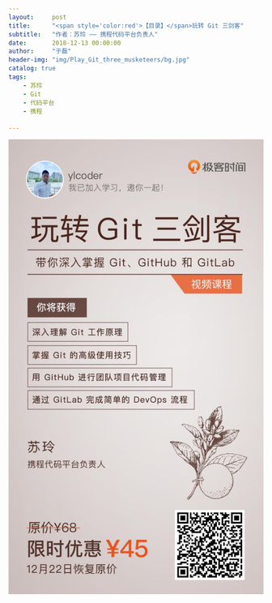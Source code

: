 ```yaml
---
layout:     post
title:      "<span style='color:red'>【目录】</span>玩转 Git 三剑客"
subtitle:   "作者：苏玲 —— 携程代码平台负责人"
date:       2018-12-13 00:00:00
author:     "于磊"
header-img: "img/Play_Git_three_musketeers/bg.jpg"
catalog: true
tags:
    - 苏玲
    - Git
    - 代码平台
    - 携程

---
```








![Play_Git_three_musketeers](/img/Play_Git_three_musketeers/share.jpg)